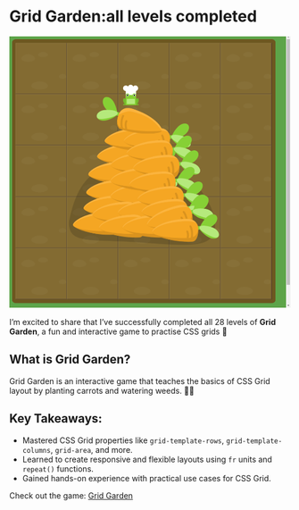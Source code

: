 # Grid Garden:all levels completed 

![Grid Garden Completion](./grid-garden-completion.png)

I’m excited to share that I’ve successfully completed all 28 levels of **Grid Garden**, a fun and interactive game to practise CSS grids  🎉

## What is Grid Garden? 
Grid Garden is an interactive game that teaches the basics of CSS Grid layout by planting carrots and watering weeds. 🥕🌱

## Key Takeaways:
- Mastered CSS Grid properties like `grid-template-rows`, `grid-template-columns`, `grid-area`, and more.
- Learned to create responsive and flexible layouts using `fr` units and `repeat()` functions.
- Gained hands-on experience with practical use cases for CSS Grid.


Check out the game: [Grid Garden](https://cssgridgarden.com/)

